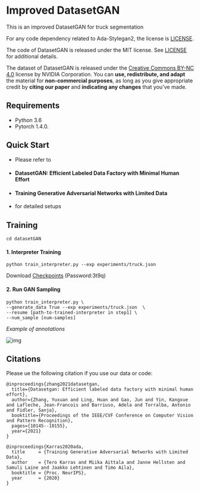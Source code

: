 
# Improved DatasetGAN

This is an improved DatasetGAN for truck segmentation

For any code dependency related to Ada-Stylegan2, the license is [LICENSE](https://nvlab.github.io/stylegan2-ada-pytorch/license.html).

The code of DatasetGAN is released under the MIT license. See [LICENSE](https://github.com/nv-tlabs/datasetGAN_release/blob/release_finallll/LICENSE.txt) for additional details.

The dataset of DatasetGAN is released under the [Creative Commons BY-NC 4.0](https://creativecommons.org/licenses/by-nc/4.0/) license by NVIDIA Corporation. You can **use, redistribute, and adapt** the material for **non-commercial purposes**, as long as you give appropriate credit by **citing our paper** and **indicating any changes** that you've made.

## Requirements

- Python 3.6
- Pytorch 1.4.0.

## Quick Start

- Please refer to 
- #### DatasetGAN: Efficient Labeled Data Factory with Minimal Human Effort
- #### Training Generative Adversarial Networks with Limited Data
- for detailed setups

## Training 

```
cd datasetGAN
```

#### 1. Interpreter Training 

```
python train_interpreter.py --exp experiments/truck.json 
```

Download [Checkpoints](https://pan.baidu.com/s/1ThOXuKEaU7bWS5Ihi1pCUA) (Password:3t9q)

#### 2. Run GAN Sampling  

```
python train_interpreter.py \
--generate_data True --exp experiments/truck.json  \
--resume [path-to-trained-interpreter in step1] \
--num_sample [num-samples]
```

*Example of annotations*

![img](datasetGAN/figs/annotations.png)

## Citations

Please ue the following citation if you use our data or code: 

```
@inproceedings{zhang2021datasetgan,
  title={Datasetgan: Efficient labeled data factory with minimal human effort},
  author={Zhang, Yuxuan and Ling, Huan and Gao, Jun and Yin, Kangxue and Lafleche, Jean-Francois and Barriuso, Adela and Torralba, Antonio and Fidler, Sanja},
  booktitle={Proceedings of the IEEE/CVF Conference on Computer Vision and Pattern Recognition},
  pages={10145--10155},
  year={2021}
}
```

```
@inproceedings{Karras2020ada,
  title     = {Training Generative Adversarial Networks with Limited Data},
  author    = {Tero Karras and Miika Aittala and Janne Hellsten and Samuli Laine and Jaakko Lehtinen and Timo Aila},
  booktitle = {Proc. NeurIPS},
  year      = {2020}
}
```

